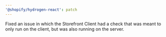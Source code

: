 ```yaml
---
'@shopify/hydrogen-react': patch
---
```


Fixed an issue in which the Storefront Client had a check that was meant to only run on the client, but was also running on the server.
